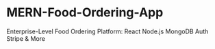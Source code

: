 # MERN-Food-Ordering-App
Enterprise-Level Food Ordering Platform: React Node.js MongoDB Auth Stripe &amp; More
